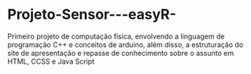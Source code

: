 # Projeto-Sensor---easyR-
Primeiro projeto de computação física, envolvendo a linguagem de programação C++ e conceitos de arduino, além disso, a estruturação do site de apresentação e repasse de conhecimento sobre o assunto em HTML, CCSS e Java Script
